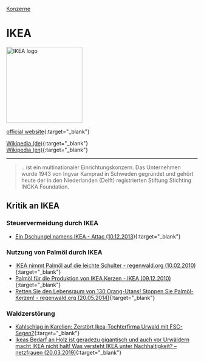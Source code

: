 [Konzerne](../konzerne.html)   

# IKEA

<img src="https://upload.wikimedia.org/wikipedia/commons/c/c5/Ikea_logo.svg" height="200" alt="IKEA logo">

[official website](http://www.ikea.com/){:target="_blank"}   

[Wikipedia (de)](https://de.wikipedia.org/wiki/IKEA){:target="_blank"}   
[Wikipedia (en)](https://en.wikipedia.org/wiki/IKEA){:target="_blank"}   

---

> .. ist ein multinationaler Einrichtungskonzern. Das Unternehmen wurde 1943 von Ingvar Kamprad in Schweden gegründet und gehört heute der in den Niederlanden (Delft) registrierten Stiftung Stichting INGKA Foundation.

## <a name="kritik">Kritik an IKEA</a>

### <a name="steuervermeidung">Steuervermeidung durch IKEA</a>
* [Ein Dschungel namens IKEA - Attac (10.12.2013)](http://www.attac.de/fileadmin/user_upload/Kampagnen/konzernbesteuerung/Fotos/Recherche_IKEA.pdf){:target="_blank"}

### <a name="palmoel">Nutzung von Palmöl durch IKEA</a>
* [IKEA nimmt Palmöl auf die leichte Schulter - regenwald.org (10.02.2010)](https://www.regenwald.org/news/1479/ikea-nimmt-palmoel-auf-die-leichte-schulter){:target="_blank"}
* [Palmöl für die Produktion von IKEA Kerzen - IKEA (09.12.2010)](https://www.ikea.com/ms/de_DE/about_ikea/pdf/PalmoelWebinfo.pdf){:target="_blank"}
* [Retten Sie den Lebensraum von 130 Orang-Utans! Stoppen Sie Palmöl-Kerzen! - regenwald.org (20.05.2014)](https://www.regenwald.org/petitionen/643/an-ikea-retten-sie-den-lebensraum-von-130-orang-utans-stoppen-sie-palmoel-kerzen){:target="_blank"}

### <a name="waldzerstoerung">Waldzerstörung</a>
* [Kahlschlag in Karelien: Zerstört Ikea-Tochterfirma Urwald mit FSC-Segen?](https://www.pro-regenwald.de/news/2011/11/10/Kahlschlag_in_Karelien){:target="_blank"}
* [Ikeas Bedarf an Holz ist geradezu gigantisch und auch vor Urwäldern macht IKEA nicht halt! Was versteht IKEA unter Nachhaltigkeit? – netzfrauen (20.03.2019)](https://netzfrauen.org/2019/03/20/ikea-2/){:target="_blank"}
